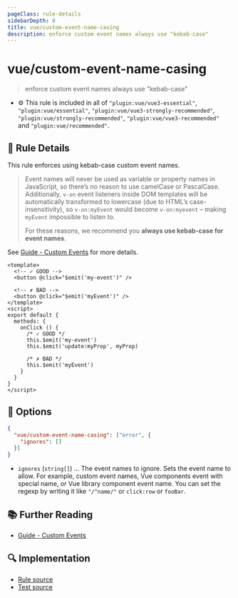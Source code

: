 ```yaml
---
pageClass: rule-details
sidebarDepth: 0
title: vue/custom-event-name-casing
description: enforce custom event names always use "kebab-case"
---
```

# vue/custom-event-name-casing
> enforce custom event names always use "kebab-case"

- :gear: This rule is included in all of `"plugin:vue/vue3-essential"`, `"plugin:vue/essential"`, `"plugin:vue/vue3-strongly-recommended"`, `"plugin:vue/strongly-recommended"`, `"plugin:vue/vue3-recommended"` and `"plugin:vue/recommended"`.

## :book: Rule Details

This rule enforces using kebab-case custom event names.

> Event names will never be used as variable or property names in JavaScript, so there’s no reason to use camelCase or PascalCase. Additionally, `v-on` event listeners inside DOM templates will be automatically transformed to lowercase (due to HTML’s case-insensitivity), so `v-on:myEvent` would become `v-on:myevent` – making `myEvent` impossible to listen to.
>
> For these reasons, we recommend you **always use kebab-case for event names**.

See [Guide - Custom Events] for more details.

<eslint-code-block :rules="{'vue/custom-event-name-casing': ['error']}">

```vue
<template>
  <!-- ✓ GOOD -->
  <button @click="$emit('my-event')" />

  <!-- ✗ BAD -->
  <button @click="$emit('myEvent')" />
</template>
<script>
export default {
  methods: {
    onClick () {
      /* ✓ GOOD */
      this.$emit('my-event')
      this.$emit('update:myProp', myProp)

      /* ✗ BAD */
      this.$emit('myEvent')
    }
  }
}
</script>
```

</eslint-code-block>

## :wrench: Options


```json
{
  "vue/custom-event-name-casing": ["error", {
    "ignores": []
  }]
}
```
- `ignores` (`string[]`) ... The event names to ignore. Sets the event name to allow. For example, custom event names, Vue components event with special name, or Vue library component event name. You can set the regexp by writing it like `"/^name/"` or `click:row` or `fooBar`.


## :books: Further Reading

- [Guide - Custom Events]

[Guide - Custom Events]: https://v3.vuejs.org/guide/component-custom-events.html
[Guide (for v2) - Custom Events]: https://vuejs.org/v2/guide/components-custom-events.html

## :mag: Implementation

- [Rule source](https://github.com/vuejs/eslint-plugin-vue/blob/master/lib/rules/custom-event-name-casing.js)
- [Test source](https://github.com/vuejs/eslint-plugin-vue/blob/master/tests/lib/rules/custom-event-name-casing.js)
